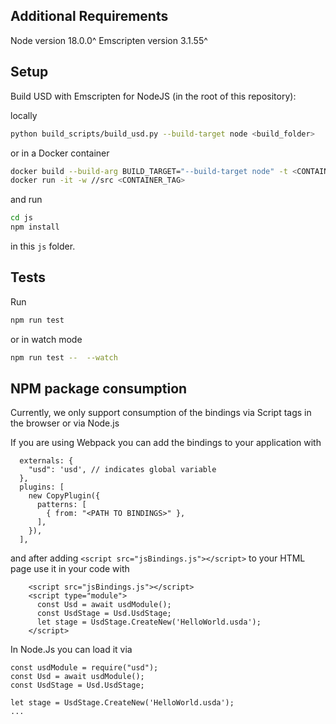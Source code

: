 Additional Requirements
-----------------------

Node version 18.0.0^
Emscripten version 3.1.55^

Setup
-----

Build USD with Emscripten for NodeJS (in the root of this repository):

locally
```sh
python build_scripts/build_usd.py --build-target node <build_folder>
```
or in a Docker container
```sh
docker build --build-arg BUILD_TARGET="--build-target node" -t <CONTAINER_TAG> .
docker run -it -w //src <CONTAINER_TAG>
```

and run

```sh
cd js
npm install
```

in this `js` folder.

Tests
------

Run

```sh
npm run test
```

or in watch mode

```sh
npm run test --  --watch
```

NPM package consumption
------------------------

Currently, we only support consumption of the bindings via Script tags in the browser or via Node.js

If you are using Webpack you can add the bindings to your application with

```
  externals: {
    "usd": 'usd', // indicates global variable
  },
  plugins: [
    new CopyPlugin({
      patterns: [
        { from: "<PATH TO BINDINGS>" },
      ],
    }),
  ],
```

and after adding `<script src="jsBindings.js"></script>` to your HTML page use it in your code with

```
    <script src="jsBindings.js"></script>
    <script type="module">
      const Usd = await usdModule();
      const UsdStage = Usd.UsdStage;
      let stage = UsdStage.CreateNew('HelloWorld.usda');
    </script>
```

In Node.Js you can load it via 
```
const usdModule = require("usd");
const Usd = await usdModule();
const UsdStage = Usd.UsdStage;

let stage = UsdStage.CreateNew('HelloWorld.usda');
...
```
